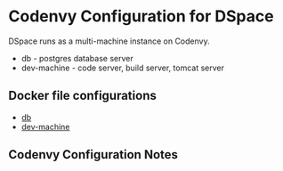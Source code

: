 # Codenvy Configuration for DSpace

DSpace runs as a multi-machine instance on Codenvy.

- db - postgres database server
- dev-machine - code server, build server, tomcat server

## Docker file configurations

- [db](db/Dockerfile)
- [dev-machine](dev-machine/Dockerfile)

## Codenvy Configuration Notes